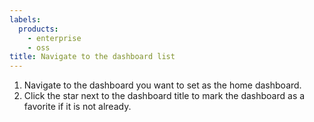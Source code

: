 ```yaml
---
labels:
  products:
    - enterprise
    - oss
title: Navigate to the dashboard list
---
```


1. Navigate to the dashboard you want to set as the home dashboard.
1. Click the star next to the dashboard title to mark the dashboard as a favorite if it is not already.

